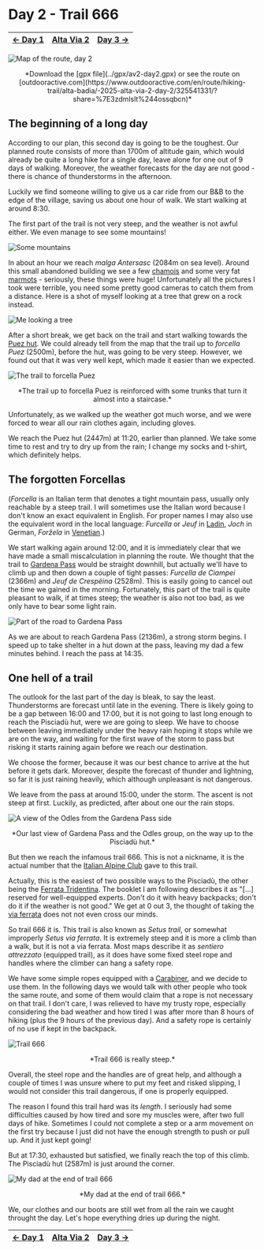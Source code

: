 # Day 2 - Trail 666

|[← Day 1](../day1)|[Alta Via 2](../)|[Day 3 →](../day3)|
|:-|:-:|-:|

![Map of the route, day 2](../img/21-0000-map.png)
<p align="center">
*Download the [gpx file](../gpx/av2-day2.gpx) or see the route on
[outdooractive.com](https://www.outdooractive.com/en/route/hiking-trail/alta-badia/-2025-alta-via-2-day-2/325541331/?share=%7E3zdmlslt%244ossqbcn)*
</p>

## The beginning of a long day

According to our plan, this second day is going to be the toughest.
Our planned route consists of more than 1700m of altitude gain, which
would already be quite a long hike for a single day, leave alone for
one out of 9 days of walking. Moreover, the weather forecasts for the
day are not good - there is chance of thunderstorms in the afternoon.

Luckily we find someone willing to give us a car ride from our B&B to
the edge of the village, saving us about one hour of walk. We start
walking at around 8:30.

The first part of the trail is not very steep, and the weather is
not awful either. We even manage to see some mountains!

![Some mountains](../img/21-0900-up.jpg)

In about an hour we reach *malga Antersasc* (2084m on sea
level).  Around this small abandoned building we see a few
[chamois](https://en.wikipedia.org/wiki/Chamois) and some very fat
[marmots](https://en.wikipedia.org/wiki/Marmot) - seriously, these
things were huge! Unfortunately all the pictures I took were terrible,
you need some pretty good cameras to catch them from a distance. Here
is a shot of myself looking at a tree that grew on a rock instead.

![Me looking a tree](../img/21-0923-tree.jpg)

After a short break, we get back on the trail and start walking towards
the [Puez hut](https://www.rifugiopuez.it/en/).  We could already tell
from the map that the trail up to *forcella Puez* (2500m), before the
hut, was going to be very steep. However, we found out that it was very
well kept, which made it easier than we expected.

![The trail to forcella Puez](../img/21-1103-forcella-puez.jpg)
<p align="center">
*The trail up to forcella Puez is reinforced with some trunks that
turn it almost into a staircase.*
</p>

Unfortunately, as we walked up the weather got much worse, and we were
forced to wear all our rain clothes again, including gloves.

We reach the Puez hut (2447m) at 11:20, earlier than planned. We take
some time to rest and try to dry up from the rain; I change my socks
and t-shirt, which definitely helps.

## The forgotten Forcellas

(*Forcella* is an Italian term that denotes a tight mountain pass, usually
only reachable by a steep trail. I will sometimes use the Italian word
because I don't know an exact equivalent in English. For proper names I
may also use the equivalent word in the local language: *Furcella* or
*Jeuf* in [Ladin](https://en.wikipedia.org/wiki/Ladin_language),
*Joch* in German, *Foržela* in
[Venetian](https://en.wikipedia.org/wiki/Venetian_language).)

We start walking again around 12:00, and it is immediately clear that we
have made a small miscalculation in planning the route. We thought
that the trail to [Gardena Pass](https://en.wikipedia.org/wiki/Gardena_Pass)
would be straight downhill, but actually we'll have to climb up and then
down a couple of tight passes: *Furcella de Ciampei* (2366m) and *Jeuf de
Crespëina* (2528m). This is easily going to cancel out the time we gained
in the morning. Fortunately, this part of the trail is quite pleasant to
walk, if at times steep; the weather is also not too bad, as we only have
to bear some light rain.

![Part of the road to Gardena Pass](../img/21-1347-puez-to-gardena.jpg)

As we are about to reach Gardena Pass (2136m), a strong storm begins.
I speed up to take shelter in a hut down at the pass, leaving my dad
a few minutes behind. I reach the pass at 14:35.

## One hell of a trail

The outlook for the last part of the day is bleak, to say the least.
Thunderstorms are forecast until late in the evening. There is likely
going to be a gap between 16:00 and 17:00, but it is not going to last
long enough to reach the Pisciadù hut, were we are going to sleep. We
have to choose between leaving immediately under the heavy rain hoping
it stops while we are on the way, and waiting for the first wave of
the storm to pass but risking it starts raining again before we reach
our destination.

We choose the former, because it was our best chance to arrive at the
hut before it gets dark. Moreover, despite the forecast of thunder and
lightning, so far it is just raining heavily, which although unpleasant
is not dangerous.

We leave from the pass at around 15:00, under the storm. The ascent
is not steep at first.  Luckily, as predicted, after about one our the
rain stops.

![A view of the Odles from the Gardena Pass side](../img/21-1559-gardena.jpg)
<p align="center">
*Our last view of Gardena Pass and the Odles group, on the way up
to the Pisciadù hut.*
<p>

But then we reach the infamous trail 666. This is not a nickname, it
is the actual number that the [Italian Alpine Club](https://www.cai.it/)
gave to this trail.

Actually, this is the easiest of two
possible ways to the Pisciadù, the other being the
[Ferrata Tridentina](https://www.alta-badia.org/en/leisure-activities/climbing-and-mountaineering/brigata-tridentina-route/).
The booklet I am following describes it as "[...] reserved for
well-equipped experts. Don't do it with heavy backpacks; don't do it if
the weather is not good." We get at 0 out 3, the thought of taking the
[via ferrata](https://en.wikipedia.org/wiki/Via_ferrata) does not not
even cross our minds.

So trail 666 it is. This trail is also known as *Setus trail*, or somewhat
improperly *Setus via ferrata*. It is extremely steep and it is more a
climb than a walk, but it is not a via ferrata.  Most maps describe it
as *sentiero attrezzato* (equipped trail), as it does have some fixed
steel rope and handles where the climber can hang a safety rope.

We have some simple ropes equipped with a
[Carabiner](https://en.wikipedia.org/wiki/Carabiner), and we decide to
use them. In the following days we would talk with other people who
took the same route, and some of them would claim that a rope is not
necessary on that trail. I don't care, I was relieved to have my trusty
rope, especially considering the bad weather and how tired I was after
more than 8 hours of hiking (plus the 9 hours of the previous day). And
a safety rope is certainly of no use if kept in the backpack.

![Trail 666](../img/21-1654-trail666.jpg)
<p align="center">*Trail 666 is really steep.*</p>

Overall, the steel rope and the handles are of great help, and although
a couple of times I was unsure where to put my feet and risked slipping,
I would not consider this trail dangerous, if one is properly equipped.

The reason I found this trail hard was its *length*. I seriously had
some difficulties caused by how tired and sore my muscles were, after
two full days of hike. Sometimes I could not complete a step or a arm
movement on the first try because I just did not have the enough strength
to push or pull up. And it just kept going!

But at 17:30, exhausted but satisfied, we finally reach the top of
this climb. The Pisciadù hut (2587m) is just around the corner.

![My dad at the end of trail 666](../img/21-1734-pisciadu.jpg)
<p align="center">*My dad at the end of trail 666.*</p>

We, our clothes and our boots are still wet from all the rain we caught
throught the day. Let's hope everything dries up during the night.

|[← Day 1](../day1)|[Alta Via 2](../)|[Day 3 →](../day3)|
|:-|:-:|-:|
